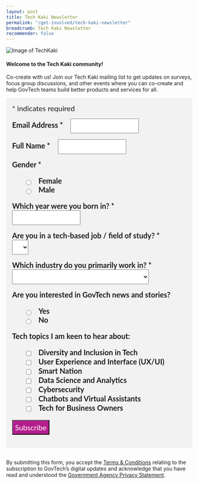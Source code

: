 ```yaml
---
layout: post
title: Tech Kaki Newsletter
permalink: "/get-involved/tech-kaki-newsletter"
breadcrumb: Tech Kaki Newsletter
recommender: false
---
```


![Image of TechKaki](/images/programmes/products-and-services/TechKaki-Header.jpg)

#### **Welcome to the Tech Kaki community!**

Co-create with us! Join our Tech Kaki mailing list to get updates on surveys, focus group discussions, and other events where you can co-create and help GovTech teams build better products and services for all.

<!-- Begin Mailchimp Signup Form -->
<link href="//cdn-images.mailchimp.com/embedcode/classic-071822.css" rel="stylesheet" type="text/css">
<style type="text/css">
#mc_embed_signup {
	background: #f2f2f2; 
	clear: left; 
	font: 20px Lato,sans-serif;
	margin-bottom: 16px;
	padding: 16px;
	display: inline-block;
}
#mc_embed_signup .indicates-required {
        margin-bottom: 16px;
}
#mc_embed_signup .mc-field-group {
        margin-bottom: 16px;
	margin-right: 16px;
}
ul, li{
    list-style:none;
    list-style-type:none;
}
label {
        font-weight: bold;
	margin-bottom: 16px;
	margin-right: 16px;
}
input {
        height: 40px;
}
select {
        height: 40px;
}
option {
        font:20px Lato,sans-serif;
	height: 40px;
}
input[type='radio'] {
  height: 14px;
  width: 14px;
  vertical-align: middle;
  margin-right: 14px;
  margin-left: 4px;
}
input[type='checkbox'] {
  height: 14px;
  width: 14px;
  vertical-align: middle;
  margin-right: 14px;
  margin-left: 4px;
}
#mc_embed_signup .button {
        background-color: #B41E8E;
	font:20px Lato,sans-serif;
        color: #ffffff;
}
</style>
<div id="mc_embed_signup">
    <form action="https://tech.us16.list-manage.com/subscribe/post?u=9326ff42459737140a6baa881&amp;id=de30224625&amp;f_id=00b8c2e1f0" method="post" id="mc-embedded-subscribe-form" name="mc-embedded-subscribe-form" class="validate" target="_blank" novalidate>
        <div id="mc_embed_signup_scroll">
        <div class="indicates-required"><span class="asterisk">*</span> indicates required</div>
<div class="mc-field-group">
	<label for="mce-EMAIL">Email Address  <span class="asterisk">*</span>
</label>
	<input type="email" value="" name="EMAIL" class="required email" id="mce-EMAIL" required>
	<span id="mce-EMAIL-HELPERTEXT" class="helper_text"></span>
</div>
<div class="mc-field-group">
	<label for="mce-FULLNAME">Full Name  <span class="asterisk">*</span>
</label>
	<input type="text" value="" name="FULLNAME" class="required" id="mce-FULLNAME" required>
	<span id="mce-FULLNAME-HELPERTEXT" class="helper_text"></span>
</div>
<div class="mc-field-group input-group">
    <strong>Gender  <span class="asterisk">*</span>
</strong>
    <ul><li>
    <input type="radio" value="Female" name="GENDER" id="mce-GENDER-0">
    <label for="mce-GENDER-0">Female</label>
</li>
<li>
    <input type="radio" value="Male" name="GENDER" id="mce-GENDER-1">
    <label for="mce-GENDER-1">Male</label>
</li>
</ul>
    <span id="mce-GENDER-HELPERTEXT" class="helper_text"></span>
</div>
<div class="mc-field-group size1of2">
	<label for="mce-BIRTHYEAR">Which year were you born in?  <span class="asterisk">*</span>
</label>
	<input type="number" name="BIRTHYEAR" class="required" value="" id="mce-BIRTHYEAR" required>
	<span id="mce-BIRTHYEAR-HELPERTEXT" class="helper_text"></span>
</div>
<div class="mc-field-group">
	<label for="mce-TECH">Are you in a tech-based job / field of study?  <span class="asterisk">*</span>
</label>
	<select name="TECH" class="required" id="mce-TECH" required>
	<option value=""></option>
	<option value="Yes">Yes</option>
<option value="No">No</option>

	</select>
	<span id="mce-TECH-HELPERTEXT" class="helper_text"></span>
</div>
<div class="mc-field-group">
	<label for="mce-INDUSTRY">Which industry do you primarily work in?  <span class="asterisk">*</span>
</label>
	<select name="INDUSTRY" class="required" id="mce-INDUSTRY" required>
	<option value=""></option>
	<option value="Manufacturing - Energy &amp; Chemicals">Manufacturing - Energy &amp; Chemicals</option>
<option value="Manufacturing - Precision Engineering">Manufacturing - Precision Engineering</option>
<option value="Manufacturing - Marine &amp; Offshore">Manufacturing - Marine &amp; Offshore</option>
<option value="Manufacturing – Aerospace">Manufacturing – Aerospace</option>
<option value="Manufacturing – Electronics">Manufacturing – Electronics</option>
<option value="Built Environment - Construction &amp; Architecture">Built Environment - Construction &amp; Architecture</option>
<option value="Built Environment - Real Estate">Built Environment - Real Estate</option>
<option value="Built Environment – Cleaning">Built Environment – Cleaning</option>
<option value="Built Environment – Security">Built Environment – Security</option>
<option value="Trade &amp; Connectivity – Logistics">Trade &amp; Connectivity – Logistics</option>
<option value="Trade &amp; Connectivity – Transportation">Trade &amp; Connectivity – Transportation</option>
<option value="Trade &amp; Connectivity - Wholesale Trade">Trade &amp; Connectivity - Wholesale Trade</option>
<option value="Essential Services – Healthcare">Essential Services – Healthcare</option>
<option value="Essential Services – Education">Essential Services – Education</option>
<option value="Professional Services - Professional &amp; Consulting Services">Professional Services - Professional &amp; Consulting Services</option>
<option value="Professional Services - Financial Services">Professional Services - Financial Services</option>
<option value="Professional Services - Infocomm, Technology &amp; Media">Professional Services - Infocomm, Technology &amp; Media</option>
<option value="Lifestyle - Food &amp; Beverage">Lifestyle - Food &amp; Beverage</option>
<option value="Lifestyle – Retail">Lifestyle – Retail</option>
<option value="Lifestyle - Hotels &amp; Tourism">Lifestyle - Hotels &amp; Tourism</option>
<option value="Lifestyle - Food Manufacturing">Lifestyle - Food Manufacturing</option>
<option value="Government">Government</option>
<option value="Other Industry">Other Industry</option>
<option value="Not Applicable">Not Applicable</option>

	</select>
	<span id="mce-INDUSTRY-HELPERTEXT" class="helper_text"></span>
</div>
<div class="mc-field-group input-group">
    <strong>Are you interested in GovTech news and stories? </strong>
    <ul><li>
    <input type="radio" value="Yes" name="TECHNEWS" id="mce-TECHNEWS-0">
    <label for="mce-TECHNEWS-0">Yes</label>
</li>
<li>
    <input type="radio" value="No" name="TECHNEWS" id="mce-TECHNEWS-1">
    <label for="mce-TECHNEWS-1">No</label>
</li>
</ul>
    <span id="mce-TECHNEWS-HELPERTEXT" class="helper_text"></span>
</div>
<div class="mc-field-group input-group">
    <strong>Tech topics I am keen to hear about: </strong>
    <ul><li>
    <input type="checkbox" value="1" name="group[75][1]" id="mce-group[75]-75-0">
    <label for="mce-group[75]-75-0">Diversity and Inclusion in Tech</label>
</li>
<li>
    <input type="checkbox" value="2" name="group[75][2]" id="mce-group[75]-75-1">
    <label for="mce-group[75]-75-1">User Experience and Interface (UX/UI)</label>
</li>
<li>
    <input type="checkbox" value="4" name="group[75][4]" id="mce-group[75]-75-2">
    <label for="mce-group[75]-75-2">Smart Nation</label>
</li>
<li>
    <input type="checkbox" value="8" name="group[75][8]" id="mce-group[75]-75-3">
    <label for="mce-group[75]-75-3">Data Science and Analytics</label>
</li>
<li>
    <input type="checkbox" value="16" name="group[75][16]" id="mce-group[75]-75-4">
    <label for="mce-group[75]-75-4">Cybersecurity</label>
</li>
<li>
    <input type="checkbox" value="32" name="group[75][32]" id="mce-group[75]-75-5">
    <label for="mce-group[75]-75-5">Chatbots and Virtual Assistants</label>
</li>
<li>
    <input type="checkbox" value="64" name="group[75][64]" id="mce-group[75]-75-6">
    <label for="mce-group[75]-75-6">Tech for Business Owners</label>
</li>
</ul>
    <span id="mce-group[75]-HELPERTEXT" class="helper_text"></span>
</div>
	<div id="mce-responses" class="clear">
		<div class="response" id="mce-error-response" style="display:none"></div>
		<div class="response" id="mce-success-response" style="display:none"></div>
	</div>    <!-- real people should not fill this in and expect good things - do not remove this or risk form bot signups-->
    <div style=" position: absolute; left: -5000px; font:20px Lato,sans-serif;" aria-hidden="true"><input type="text" name="b_9326ff42459737140a6baa881_de30224625" tabindex="-1" value=""></div>
    <div class="clear"><input type="submit" value="Subscribe" name="subscribe" id="mc-embedded-subscribe" class="button"></div>
    </div>
</form>
</div>
<!--End mc_embed_signup-->

By submitting this form, you accept the [Terms & Conditions](https://www.tech.gov.sg/files/GovTech-Subscription-Terms-Conditions-2021.pdf) relating to the subscription to GovTech’s digital updates and acknowledge that you have read and understood the [Government Agency Privacy Statement](https://www.tech.gov.sg/privacy/).


